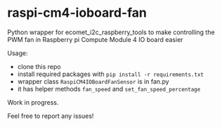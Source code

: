 # raspi-cm4-ioboard-fan
Python wrapper for ecomet_i2c_raspberry_tools to make controlling the PWM fan in Raspberry pi Compute Module 4 IO board easier

Usage:
- clone this repo
- install required packages with ```pip install -r requirements.txt```
- wrapper class ```RaspiCM4IOBoardFanSensor``` is in fan.py
- it has helper methods ```fan_speed``` and ```set_fan_speed_percentage```

Work in progress.

Feel free to report any issues!
